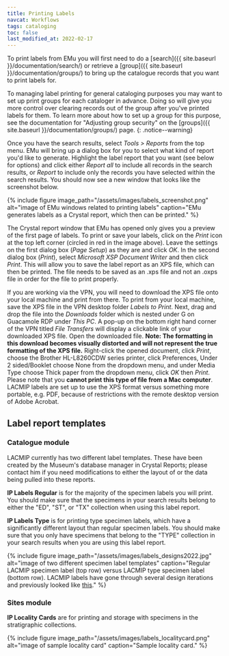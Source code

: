 ```yaml
---
title: Printing Labels
navcat: Workflows
tags: cataloging
toc: false
last_modified_at: 2022-02-17
---
```

To print labels from EMu you will first need to do a [search]({{ site.baseurl }}/documentation/search/) or retrieve a [group]({{ site.baseurl }}/documentation/groups/) to bring up the catalogue records that you want to print labels for.

To managing label printing for general cataloging purposes you may want to set up print groups for each cataloger in advance. Doing so will give you more control over clearing records out of the group after you've printed labels for them. To learn more about how to set up a group for this purpose, see the documentation for "Adjusting group security" on the [groups]({{ site.baseurl }}/documentation/groups/) page.
{: .notice--warning}

Once you have the search results, select *Tools > Reports* from the top menu. EMu will bring up a dialog box for you to select what kind of report you'd like to generate. Highlight the label report that you want (see below for options) and click either *Report all* to include all records in the search results, or *Report* to include only the records you have selected within the search results. You should now see a new window that looks like the screenshot below.

{% include figure image_path="/assets/images/labels_screenshot.png" alt="image of EMu windows related to printing labels" caption="EMu generates labels as a Crystal report, which then can be printed." %}

The Crystal report window that EMu has opened only gives you a preview of the first page of labels. To print or save your labels, click on the *Print* icon at the top left corner (circled in red in the image above). Leave the settings on the first dialog box (*Page Setup*) as they are and click *OK*. In the second dialog box (*Print*), select *Microsoft XSP Document Writer* and then click *Print*. This will allow you to save the label report as an XPS file, which can then be printed. The file needs to be saved as an .xps file and not an .oxps file in order for the file to print properly.

If you are working via the VPN, you will need to download the XPS file onto your local machine and print from there. To print from your local machine, save the XPS file in the VPN desktop folder *Labels to Print*. Next, drag and drop the file into the *Downloads* folder which is nested under G on Guacamole RDP under *This PC*. A pop-up on the bottom right hand corner of the VPN titled *File Transfers* will display a clickable link of your downloaded XPS file. Open the downloaded file. **Note: The formatting in this download becomes visually distorted and will not represent the true formatting of the XPS file.** Right-click the opened document, click *Print*, choose the Brother HL-L8260CDW series printer, click Preferences, Under 2 sided/Booklet choose None from the dropdown menu, and under Media Type choose Thick paper from the dropdown menu, click *OK* then *Print*. Please note that you **cannot print this type of file from a Mac computer**. LACMIP labels are set up to use the XPS format versus something more portable, e.g. PDF, because of restrictions with the remote desktop version of Adobe Acrobat.

## Label report templates

### Catalogue module

LACMIP currently has two different label templates. These have been created by the Museum's database manager in Crystal Reports; please contact him if you need modifications to either the layout of or the data being pulled into these reports.

**IP Labels Regular** is for the majority of the specimen labels you will print. You should make sure that the specimens in your search results belong to either the "ED", "ST", or "TX" collection when using this label report.

**IP Labels Type** is for printing type specimen labels, which have a significantly different layout than regular specimen labels. You should make sure that you only have specimens that belong to the "TYPE" collection in your search results when you are using this label report.

{% include figure image_path="/assets/images/labels_designs2022.jpg" alt="image of two different specimen label templates" caption="Regular LACMIP specimen label (top row) versus LACMIP type specimen label (bottom row). LACMIP labels have gone through several design iterations and previously looked like [this](https://lacmip.github.io/emu/assets/images/labels_designs.jpg)." %}

### Sites module

**IP Locality Cards** are for printing and storage with specimens in the stratigraphic collections.

{% include figure image_path="/assets/images/labels_localitycard.png" alt="image of sample locality card" caption="Sample locality card." %}
